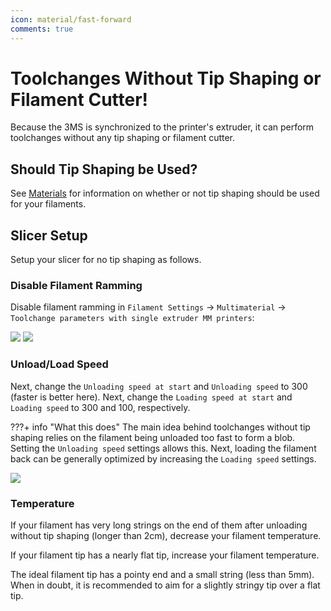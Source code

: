```yaml
---
icon: material/fast-forward
comments: true
---
```


# Toolchanges Without Tip Shaping or Filament Cutter!

Because the 3MS is synchronized to the printer's extruder, it can perform toolchanges without any tip shaping or filament cutter.

## Should Tip Shaping be Used?

See [Materials](materials.md) for information on whether or not tip shaping should be used for your filaments.

## Slicer Setup

Setup your slicer for no tip shaping as follows.

### Disable Filament Ramming

Disable filament ramming in `Filament Settings` -> `Multimaterial` -> `Toolchange parameters with single extruder MM printers`:

![](slicer5.png)
![](slicer6.png)

### Unload/Load Speed

Next, change the `Unloading speed at start` and `Unloading speed` to 300 (faster is better here). Next, change the `Loading speed at start` and `Loading speed` to 300 and 100, respectively.

???+ info "What this does"
    The main idea behind toolchanges without tip shaping relies on the filament being unloaded too fast to form a blob. Setting the `Unloading speed` settings allows this. Next, loading the filament back can be generally optimized by increasing the `Loading speed` settings.

![](slicer7.png)

### Temperature

If your filament has very long strings on the end of them after unloading without tip shaping (longer than 2cm), decrease your filament temperature. 

If your filament tip has a nearly flat tip, increase your filament temperature.

The ideal filament tip has a pointy end and a small string (less than 5mm). When in doubt, it is recommended to aim for a slightly stringy tip over a flat tip.